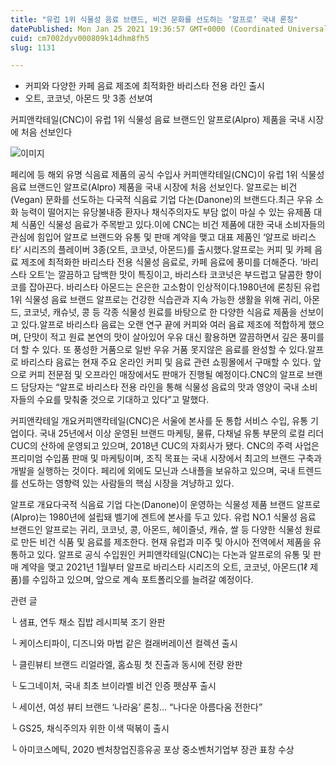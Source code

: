 ```yaml
---
title: "유럽 1위 식물성 음료 브랜드, 비건 문화를 선도하는 ‘알프로’ 국내 론칭"
datePublished: Mon Jan 25 2021 19:36:57 GMT+0000 (Coordinated Universal Time)
cuid: cm7002dyv000809k14dhm8fh5
slug: 1131

---
```



- 커피와 다양한 카페 음료 제조에 최적화한 바리스타 전용 라인 출시
- 오트, 코코넛, 아몬드 맛 3종 선보여

커피앤칵테일(CNC)이 유럽 1위 식물성 음료 브랜드인 알프로(Alpro) 제품을 국내 시장에 처음 선보인다

![이미지](https://cdn.hashnode.com/res/hashnode/image/upload/v1739249195924/ea05fb72-6a2f-48be-ba55-c9cb1ea8281e.jpeg)

페리에 등 해외 유명 식음료 제품의 공식 수입사 커피앤칵테일(CNC)이 유럽 1위 식물성 음료 브랜드인 알프로(Alpro) 제품을 국내 시장에 처음 선보인다. 알프로는 비건(Vegan) 문화를 선도하는 다국적 식음료 기업 다논(Danone)의 브랜드다.최근 우유 소화 능력이 떨어지는 유당불내증 환자나 채식주의자도 부담 없이 마실 수 있는 유제품 대체 식품인 식물성 음료가 주목받고 있다.이에 CNC는 비건 제품에 대한 국내 소비자들의 관심에 힘입어 알프로 브랜드와 유통 및 판매 계약을 맺고 대표 제품인 ‘알프로 바리스타’ 시리즈의 플레이버 3종(오트, 코코넛, 아몬드)를 출시했다.알프로는 커피 및 카페 음료 제조에 최적화한 바리스타 전용 식물성 음료로, 카페 음료에 풍미를 더해준다. ‘바리스타 오트’는 깔끔하고 담백한 맛이 특징이고, 바리스타 코코넛은 부드럽고 달콤한 향이 코를 잡아끈다. 바리스타 아몬드는 은은한 고소함이 인상적이다.1980년에 론칭된 유럽 1위 식물성 음료 브랜드 알프로는 건강한 식습관과 지속 가능한 생활을 위해 귀리, 아몬드, 코코넛, 캐슈넛, 콩 등 각종 식물성 원료를 바탕으로 한 다양한 식음료 제품을 선보이고 있다.알프로 바리스타 음료는 오랜 연구 끝에 커피와 여러 음료 제조에 적합하게 했으며, 단맛이 적고 원료 본연의 맛이 살아있어 우유 대신 활용하면 깔끔하면서 깊은 풍미를 더 할 수 있다. 또 풍성한 거품으로 일반 우유 거품 못지않은 음료를 완성할 수 있다.알프로 바리스타 음료는 현재 주요 온라인 커피 및 음료 관련 쇼핑몰에서 구매할 수 있다. 앞으로 커피 전문점 및 오프라인 매장에서도 판매가 진행될 예정이다.CNC의 알프로 브랜드 담당자는 “알프로 바리스타 전용 라인을 통해 식물성 음료의 맛과 영양이 국내 소비자들의 수요를 맞춰줄 것으로 기대하고 있다”고 말했다.

커피앤칵테일 개요커피앤칵테일(CNC)은 서울에 본사를 둔 통합 서비스 수입, 유통 기업이다. 국내 25년에서 이상 운영된 브랜드 마케팅, 물류, 다채널 유통 부문의 로컬 리더 CUC의 산하에 운영되고 있으며, 2018년 CUC의 자회사가 됐다. CNC의 주력 사업은 프리미엄 수입품 판매 및 마케팅이며, 조직 목표는 국내 시장에서 최고의 브랜드 구축과 개발을 실행하는 것이다. 페리에 외에도 모닌과 스내플을 보유하고 있으며, 국내 트렌드를 선도하는 영향력 있는 사람들의 핵심 시장을 겨냥하고 있다.

알프로 개요다국적 식음료 기업 다논(Danone)이 운영하는 식물성 제품 브랜드 알프로(Alpro)는 1980년에 설립돼 벨기에 겐트에 본사를 두고 있다. 유럽 NO.1 식물성 음료 브랜드인 알프로는 귀리, 코코넛, 콩, 아몬드, 헤이즐넛, 캐슈, 쌀 등 다양한 식물성 원료로 만든 비건 식품 및 음료를 제조한다. 현재 유럽과 미주 및 아시아 전역에서 제품을 유통하고 있다. 알프로 공식 수입원인 커피앤칵테일(CNC)는 다논과 알프로의 유통 및 판매 계약을 맺고 2021년 1월부터 알프로 바리스타 시리즈의 오트, 코코넛, 아몬드(1ℓ 제품)를 수입하고 있으며, 앞으로 계속 포트폴리오를 늘려갈 예정이다.

관련 글

└ 샘표, 연두 채소 집밥 레시피북 조기 완판

└ 케이스티파이, 디즈니와 마법 같은 컬래버레이션 컬렉션 출시

└ 클린뷰티 브랜드 리얼라엘, 홈쇼핑 첫 진출과 동시에 전량 완판

└ 도그네이처, 국내 최초 브이라벨 비건 인증 펫샴푸 출시

└ 세이션, 여성 뷰티 브랜드 ‘나라움’ 론칭… “나다운 아름다움 전한다”

└ GS25, 채식주의자 위한 이색 떡볶이 출시

└ 아미코스메틱, 2020 벤처창업진흥유공 포상 중소벤처기업부 장관 표창 수상